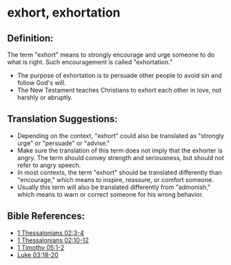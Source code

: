# exhort, exhortation #

## Definition: ##

The term "exhort" means to strongly encourage and urge someone to do what is right. Such encouragement is called "exhortation."

* The purpose of exhortation is to persuade other people to avoid sin and follow God's will.
* The New Testament teaches Christians to exhort each other in love, not harshly or abruptly.

## Translation Suggestions: ##

* Depending on the context, "exhort" could also be translated as "strongly urge" or "persuade" or "advise."
* Make sure the translation of this term does not imply that the exhorter is angry. The term should convey strength and seriousness, but should not refer to angry speech.
* In most contexts, the term "exhort" should be translated differently than "encourage," which means to inspire, reassure, or comfort someone.
* Usually this term will also be translated differently from "admonish," which means to warn or correct someone for his wrong behavior.

## Bible References: ##

* [1 Thessalonians 02:3-4](en/tn/1th/help/02/03)
* [1 Thessalonians 02:10-12](en/tn/1th/help/02/10)
* [1 Timothy 05:1-2](en/tn/1ti/help/05/01)
* [Luke 03:18-20](en/tn/luk/help/03/18)